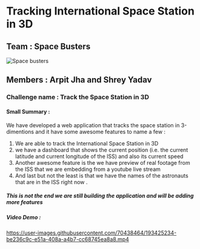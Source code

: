 # Tracking International Space Station in 3D
## Team : Space Busters 
![Space busters](https://user-images.githubusercontent.com/70438464/193425118-9dae93fe-3644-472d-b959-242b9578e503.png)

## Members : Arpit Jha and Shrey Yadav

### Challenge name : Track the Space Station in 3D

#### Small Summary :
We have developed a web application that tracks the space station in 3-dimentions and it have some awesome features to name a few :
1. We are able to track the International Space Station in 3D
2. we have a dashboard that shows the current position (i.e. the current latitude and current longitude of the ISS) and also its current speed
3. Another awesome feature is the we  have preview of real footage from the ISS that we are embedding from a youtube live stream 
4. And last but not the least is that we have the names of the astronauts that are in the ISS right now .


##### This is not the end we are still building the application and will be adding more features 

##### Video Demo : 

https://user-images.githubusercontent.com/70438464/193425234-be236c9c-e51a-408a-a4b7-cc68745ea8a8.mp4

